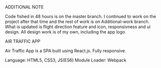ADDITIONAL NOTE

Code fished in 48 hours is on the master branch. I continued to work on the project after that time
and the rest of work is on Additional-work branch. What is updated is flight direction feature and icon,
responsivness and ui design. All design work is of my own, including the app logo.

AIR TRAFFIC APP

Air Traffic App is a SPA built using React.js. Fully responsive.

Language: HTML5, CSS3, JS(ES6)
Module Loader: Webpack

